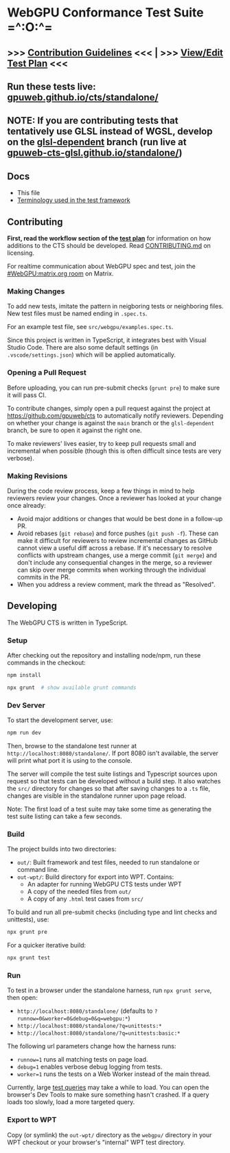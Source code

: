 # WebGPU Conformance Test Suite =^:O:^=

## &gt;&gt;&gt; [**Contribution Guidelines**](https://github.com/gpuweb/gpuweb/wiki/WebGPU-CTS-guidelines) &lt;&lt;&lt; | &gt;&gt;&gt; [**View/Edit Test Plan**](https://hackmd.io/@webgpu/H1MwoqqAU) &lt;&lt;&lt;

## Run these tests live: [gpuweb.github.io/cts/standalone/](https://gpuweb.github.io/cts/standalone/)

## **NOTE**: If you are contributing tests that tentatively use GLSL instead of WGSL, develop on the [glsl-dependent](https://github.com/gpuweb/cts/tree/glsl-dependent) branch (run live at [gpuweb-cts-glsl.github.io/standalone/](http://gpuweb-cts-glsl.github.io/standalone/))

## Docs

- This file
- [Terminology used in the test framework](docs/terms.md)

## Contributing

**First, read the workflow section of the [test plan](https://hackmd.io/@webgpu/H1MwoqqAU)**
for information on how additions to the CTS should be developed.
Read [CONTRIBUTING.md](CONTRIBUTING.md) on licensing.

For realtime communication about WebGPU spec and test, join the
[#WebGPU:matrix.org room](https://app.element.io/#/room/#WebGPU:matrix.org)
on Matrix.

### Making Changes

To add new tests, imitate the pattern in neigboring tests or
neighboring files. New test files must be named ending in `.spec.ts`.

For an example test file, see `src/webgpu/examples.spec.ts`.

Since this project is written in TypeScript, it integrates best with Visual
Studio Code. There are also some default settings (in `.vscode/settings.json`)
which will be applied automatically.

### Opening a Pull Request

Before uploading, you can run pre-submit checks (`grunt pre`) to make sure
it will pass CI.

To contribute changes, simply open a pull request against the project at
<https://github.com/gpuweb/cts> to automatically notify reviewers.
Depending on whether your change is against the `main` branch or the
`glsl-dependent` branch, be sure to open it against the right one.

To make reviewers' lives easier, try to keep pull requests small and
incremental when possible (though this is often difficult since tests are very
verbose).

### Making Revisions

During the code review process, keep a few things in mind to help reviewers
review your changes. Once a reviewer has looked at your change once already:

- Avoid major additions or changes that would be best done in a follow-up PR.
- Avoid rebases (`git rebase`) and force pushes (`git push -f`). These can make
  it difficult for reviewers to review incremental changes as GitHub cannot
  view a useful diff across a rebase. If it's necessary to resolve conflicts
  with upstream changes, use a merge commit (`git merge`) and don't include any
  consequential changes in the merge, so a reviewer can skip over merge commits
  when working through the individual commits in the PR.
- When you address a review comment, mark the thread as "Resolved".

## Developing

The WebGPU CTS is written in TypeScript.

### Setup

After checking out the repository and installing node/npm, run these commands
in the checkout:

```sh
npm install

npx grunt  # show available grunt commands
```

### Dev Server

To start the development server, use:

```sh
npm run dev
```

Then, browse to the standalone test runner at `http://localhost:8080/standalone/`. If port 8080 isn't available, the server will print what port it is using to the console.

The server will compile the test suite listings and Typescript sources upon request so that tests can be developed without a build step. It also watches the `src/` directory for changes so that after saving changes to a `.ts` file, changes are visible in the standalone runner upon page reload.

Note: The first load of a test suite may take some time as generating the test suite listing can take a few seconds.

### Build

The project builds into two directories:

- `out/`: Built framework and test files, needed to run standalone or command line.
- `out-wpt/`: Build directory for export into WPT. Contains:
    - An adapter for running WebGPU CTS tests under WPT
    - A copy of the needed files from `out/`
    - A copy of any `.html` test cases from `src/`

To build and run all pre-submit checks (including type and lint checks and
unittests), use:

```sh
npx grunt pre
```

For a quicker iterative build:

```sh
npx grunt test
```

### Run

To test in a browser under the standalone harness, run `npx grunt serve`, then
open:

- `http://localhost:8080/standalone/` (defaults to `?runnow=0&worker=0&debug=0&q=webgpu:*`)
- `http://localhost:8080/standalone/?q=unittests:*`
- `http://localhost:8080/standalone/?q=unittests:basic:*`

The following url parameters change how the harness runs:

- `runnow=1` runs all matching tests on page load.
- `debug=1` enables verbose debug logging from tests.
- `worker=1` runs the tests on a Web Worker instead of the main thread.

Currently, large [test queries](docs/terms.md) may take a while to load.
You can open the browser's Dev Tools to make sure something hasn't crashed.
If a query loads too slowly, load a more targeted query.

### Export to WPT

Copy (or symlink) the `out-wpt/` directory as the `webgpu/` directory in your
WPT checkout or your browser's "internal" WPT test directory.
